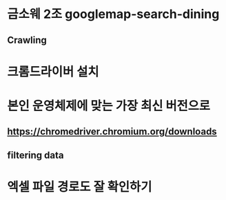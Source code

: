 # 금소웨 2조 googlemap-search-dining
## Crawling
# 크롬드라이버 설치
# 본인 운영체제에 맞는 가장 최신 버전으로
## https://chromedriver.chromium.org/downloads
## filtering data
# 엑셀 파일 경로도 잘 확인하기
